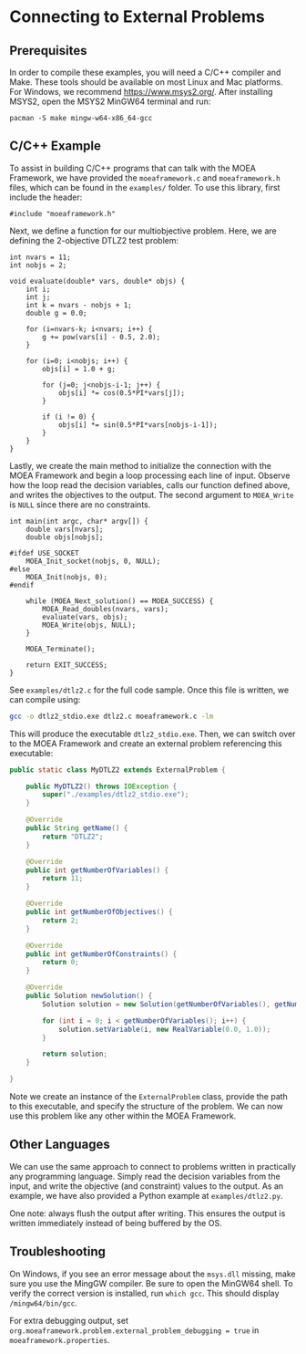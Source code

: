 # Connecting to External Problems

## Prerequisites

In order to compile these examples, you will need a C/C++ compiler and Make.  These tools should be available on
most Linux and Mac platforms.  For Windows, we recommend https://www.msys2.org/.  After installing MSYS2, open the
MSYS2 MinGW64 terminal and run:

```
pacman -S make mingw-w64-x86_64-gcc
```

## C/C++ Example

To assist in building C/C++ programs that can talk with the MOEA Framework, we have provided the `moeaframework.c`
and `moeaframework.h` files, which can be found in the `examples/` folder.  To use this library, first include
the header:

<!-- c:examples/dtlz2.c [20:20] -->

```
#include "moeaframework.h"
```

Next, we define a function for our multiobjective problem.  Here, we are defining the 2-objective DTLZ2 test problem:

<!-- c:examples/dtlz2.c [24:51] -->

```
int nvars = 11;
int nobjs = 2;

void evaluate(double* vars, double* objs) {
    int i;
    int j;
    int k = nvars - nobjs + 1;
    double g = 0.0;

    for (i=nvars-k; i<nvars; i++) {
        g += pow(vars[i] - 0.5, 2.0);
    }

    for (i=0; i<nobjs; i++) {
        objs[i] = 1.0 + g;

        for (j=0; j<nobjs-i-1; j++) {
            objs[i] *= cos(0.5*PI*vars[j]);
        }

        if (i != 0) {
            objs[i] *= sin(0.5*PI*vars[nobjs-i-1]);
        }
    }
}
```

Lastly, we create the main method to initialize the connection with the MOEA Framework and begin a loop processing each
line of input.  Observe how the loop read the decision variables, calls our function defined above, and writes the
objectives to the output.  The second argument to `MOEA_Write` is `NULL` since there are no constraints.


<!-- c:examples/dtlz2.c [57-76] -->

```
int main(int argc, char* argv[]) {
    double vars[nvars];
    double objs[nobjs];

#ifdef USE_SOCKET
    MOEA_Init_socket(nobjs, 0, NULL);
#else
    MOEA_Init(nobjs, 0);
#endif

    while (MOEA_Next_solution() == MOEA_SUCCESS) {
        MOEA_Read_doubles(nvars, vars);
        evaluate(vars, objs);
        MOEA_Write(objs, NULL);
    }

    MOEA_Terminate();

    return EXIT_SUCCESS;
}
```

See `examples/dtlz2.c` for the full code sample.  Once this file is written, we can compile using:

<!-- bash:examples/Makefile [15:15] -->

```bash
gcc -o dtlz2_stdio.exe dtlz2.c moeaframework.c -lm
```

This will produce the executable `dtlz2_stdio.exe`.  Then, we can switch over to the MOEA Framework and create an
external problem referencing this executable:

<!-- java:examples/org/moeaframework/examples/external/ExternalProblemWithStdio.java [61:98] -->

```java
public static class MyDTLZ2 extends ExternalProblem {

    public MyDTLZ2() throws IOException {
        super("./examples/dtlz2_stdio.exe");
    }

    @Override
    public String getName() {
        return "DTLZ2";
    }

    @Override
    public int getNumberOfVariables() {
        return 11;
    }

    @Override
    public int getNumberOfObjectives() {
        return 2;
    }

    @Override
    public int getNumberOfConstraints() {
        return 0;
    }

    @Override
    public Solution newSolution() {
        Solution solution = new Solution(getNumberOfVariables(), getNumberOfObjectives());

        for (int i = 0; i < getNumberOfVariables(); i++) {
            solution.setVariable(i, new RealVariable(0.0, 1.0));
        }

        return solution;
    }

}
```

Note we create an instance of the `ExternalProblem` class, provide the path to this executable, and specify the
structure of the problem.  We can now use this problem like any other within the MOEA Framework.

## Other Languages

We can use the same approach to connect to problems written in practically any programming language.  Simply read the
decision variables from the input, and write the objective (and constraint) values to the output.  As an example, we
have also provided a Python example at `examples/dtlz2.py`.

One note: always flush the output after writing.  This ensures the output is written immediately instead of being
buffered by the OS.

## Troubleshooting

On Windows, if you see an error message about the `msys.dll` missing, make sure you use the MingGW compiler.  Be sure
to open the MinGW64 shell.  To verify the correct version is installed, run `which gcc`.  This should display
`/mingw64/bin/gcc`.

For extra debugging output, set `org.moeaframework.problem.external_problem_debugging = true` in
`moeaframework.properties`.
